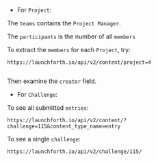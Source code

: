 * For `Project`:

The `teams` contains the `Project Manager`.

The `participants` is the number of all `members`

To extract the `members` for each `Project`, try:

```
https://launchforth.io/api/v2/content/project=4
  
```

Then examine the `creator` field. 



* For `Challenge`:

To see all submitted `entries`:

```
https://launchforth.io/api/v2/content/?challenge=115&content_type_name=entry
```

To see a single `challenge`:

```
https://launchforth.io/api/v2/challenge/115/
```


